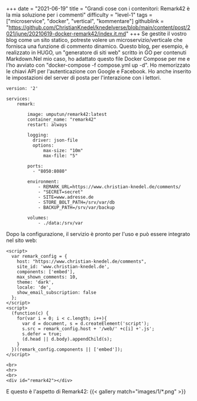 +++
date = "2021-06-19"
title = "Grandi cose con i contenitori: Remark42 è la mia soluzione per i commenti"
difficulty = "level-1"
tags = ["microservice", "docker", "vertical", "kommentare"]
githublink = "https://github.com/ChristianKnedel/knedelverse/blob/main/content/post/2021/june/20210619-docker-remark42/index.it.md"
+++
Se gestite il vostro blog come un sito statico, potreste volere un microservizio/verticale che fornisca una funzione di commento dinamico. Questo blog, per esempio, è realizzato in HUGO, un "generatore di siti web" scritto in GO per contenuti Markdown.Nel mio caso, ho adattato questo file Docker Compose per me e l'ho avviato con "docker-compose -f compose.yml up -d". Ho memorizzato le chiavi API per l'autenticazione con Google e Facebook. Ho anche inserito le impostazioni del server di posta per l'interazione con i lettori.
```
version: '2'

services:
    remark:

        image: umputun/remark42:latest
        container_name: "remark42"
        restart: always

        logging:
          driver: json-file
          options:
              max-size: "10m"
              max-file: "5"

        ports:
          - "8050:8080"   

        environment:
            - REMARK_URL=https://www.christian-knedel.de/comments/ 
            - "SECRET=secret"          
            - SITE=www.adresse.de 
            - STORE_BOLT_PATH=/srv/var/db
            - BACKUP_PATH=/srv/var/backup

        volumes:
            - ./data:/srv/var

```
Dopo la configurazione, il servizio è pronto per l'uso e può essere integrato nel sito web:
```
<script>
  var remark_config = {
    host: "https://www.christian-knedel.de/comments", 
    site_id: 'www.christian-knedel.de',
    components: ['embed'], 
    max_shown_comments: 10,
    theme: 'dark',
    locale: 'de',
    show_email_subscription: false
  };
</script>
<script>
  (function(c) {
    for(var i = 0; i < c.length; i++){
      var d = document, s = d.createElement('script');
      s.src = remark_config.host + '/web/' +c[i] +'.js';
      s.defer = true;
      (d.head || d.body).appendChild(s);
    }
  })(remark_config.components || ['embed']);
</script>

<br>
<hr>
<br>
<div id="remark42"></div>

```
E questo è l'aspetto di Remark42:
{{< gallery match="images/1/*.png" >}}
